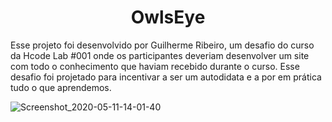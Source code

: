 <div align="center">
    <h1>OwlsEye</h1>
</div>
Esse projeto foi desenvolvido por Guilherme Ribeiro, um desafio do curso da Hcode Lab #001 onde os participantes deveriam desenvolver um site com todo o conhecimento que haviam recebido durante o curso.
Esse desafio foi projetado para incentivar a ser um autodidata e a por em prática tudo o que aprendemos.

![Screenshot_2020-05-11-14-01-40](https://user-images.githubusercontent.com/61317250/92504221-ba5b5880-f1d8-11ea-8850-f8134371c25c.png)
